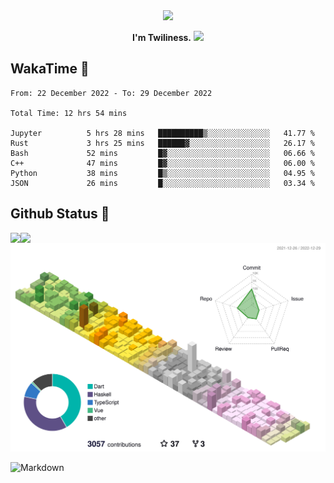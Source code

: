 <div align="center">
<img src="https://images.weserv.nl/?url=avatars.githubusercontent.com/u/10475770?v=4&h=360&w=360&fit=cover&mask=circle&maxage=7d"/>
</div>

<div align="center">

**I'm Twiliness.** <a href="https://github.com/DarkHighness"><img src="https://media.giphy.com/media/hvRJCLFzcasrR4ia7z/giphy.gif" width="5%"></a>

</div>

## WakaTime 🧐

<!--START_SECTION:waka-->

```text
From: 22 December 2022 - To: 29 December 2022

Total Time: 12 hrs 54 mins

Jupyter          5 hrs 28 mins   ██████████▒░░░░░░░░░░░░░░   41.77 %
Rust             3 hrs 25 mins   ██████▓░░░░░░░░░░░░░░░░░░   26.17 %
Bash             52 mins         █▓░░░░░░░░░░░░░░░░░░░░░░░   06.66 %
C++              47 mins         █▓░░░░░░░░░░░░░░░░░░░░░░░   06.00 %
Python           38 mins         █▒░░░░░░░░░░░░░░░░░░░░░░░   04.95 %
JSON             26 mins         █░░░░░░░░░░░░░░░░░░░░░░░░   03.34 %
```

<!--END_SECTION:waka-->

## Github Status 🥰

<div> 
	<a href="https://github.com/DarkHighness">
		<img align="left" src="https://github-readme-stats-woad-zeta-10.vercel.app/api?username=DarkHighness&show_icons=true&icon_color=805AD5&text_color=718096&bg_color=ffffff&hide_border=true&count_private=true" />
	</a>
	<a href="https://github.com/DarkHighness">
		<img align="left" src="https://github-readme-stats-woad-zeta-10.vercel.app/api/top-langs/?username=DarkHighness&show_icons=true&icon_color=805AD5&text_color=718096&bg_color=ffffff&hide_border=true&count_private=true">
	</a>
</div>

![3D-Profile](https://raw.githubusercontent.com/DarkHighness/DarkHighness/master/profile-3d-contrib/profile-south-season-animate.svg)



 ![Markdown](https://img.shields.io/badge/markdown%20💘-%23000000.svg?style=for-the-badge&logo=markdown&logoColor=white)
